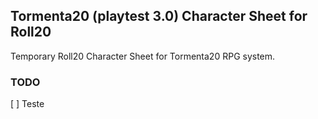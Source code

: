 ## Tormenta20 (playtest 3.0) Character Sheet for Roll20

Temporary Roll20 Character Sheet for Tormenta20 RPG system.

### TODO

[ ] Teste